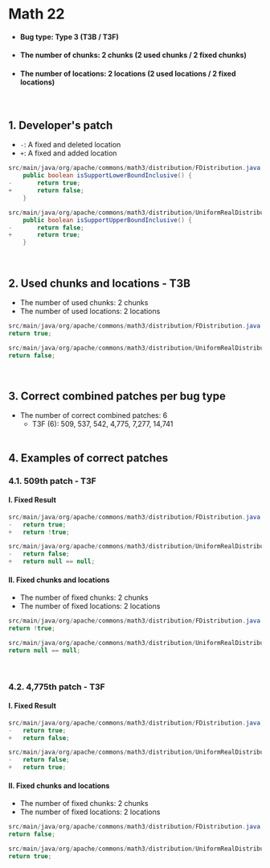 # Math 22
* <h4>Bug type: Type 3 (T3B / T3F)</h4>
* <h4>The number of chunks: 2 chunks (2 used chunks / 2 fixed chunks)</h4>
* <h4>The number of locations: 2 locations (2 used locations / 2 fixed locations)</h4>
<br>

## 1. Developer's patch
* `-`: A fixed and deleted location
* `+`: A fixed and added location
```java
src/main/java/org/apache/commons/math3/distribution/FDistribution.java: 274-276
    public boolean isSupportLowerBoundInclusive() {
-       return true;
+       return false;
    }
```

```java
src/main/java/org/apache/commons/math3/distribution/UniformRealDistribution.java: 183-185
    public boolean isSupportUpperBoundInclusive() {
-       return false;
+       return true;
    }
```
<br>

## 2. Used chunks and locations - T3B
* The number of used chunks: 2 chunks
* The number of used locations: 2 locations
```java
src/main/java/org/apache/commons/math3/distribution/FDistribution.java: 275
return true;
```

```java
src/main/java/org/apache/commons/math3/distribution/UniformRealDistribution.java: 184
return false;
```
<br>

## 3. Correct combined patches per bug type
* The number of correct combined patches: 6
    * T3F (6): 509, 537, 542, 4,775, 7,277, 14,741
<br><br>

## 4. Examples of correct patches
### 4.1. 509th patch - T3F
#### I. Fixed Result
```java
src/main/java/org/apache/commons/math3/distribution/FDistribution.java: 275
-   return true;
+   return !true;
```

```java
src/main/java/org/apache/commons/math3/distribution/UniformRealDistribution.java: 184
-   return false;
+   return null == null;
```

#### II. Fixed chunks and locations
* The number of fixed chunks: 2 chunks
* The number of fixed locations: 2 locations
```java
src/main/java/org/apache/commons/math3/distribution/FDistribution.java: 275
return !true;
```

```java
src/main/java/org/apache/commons/math3/distribution/UniformRealDistribution.java: 184
return null == null;
```
<br>

### 4.2. 4,775th patch - T3F
#### I. Fixed Result
```java
src/main/java/org/apache/commons/math3/distribution/FDistribution.java: 275
-   return true;
+   return false;
```

```java
src/main/java/org/apache/commons/math3/distribution/UniformRealDistribution.java: 184
-   return false;
+   return true;
```

#### II. Fixed chunks and locations
* The number of fixed chunks: 2 chunks
* The number of fixed locations: 2 locations
```java
src/main/java/org/apache/commons/math3/distribution/FDistribution.java: 275
return false;
```

```java
src/main/java/org/apache/commons/math3/distribution/UniformRealDistribution.java: 184
return true;
```
<br><br>